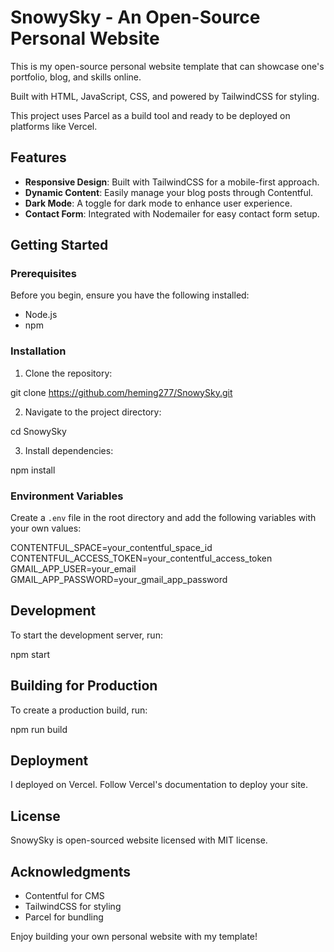# SnowySky - An Open-Source Personal Website

This is my open-source personal website template that can showcase one's portfolio, blog, and skills online. 

Built with HTML, JavaScript, CSS, and powered by TailwindCSS for styling. 

This project uses Parcel as a build tool and ready to be deployed on platforms like Vercel.

## Features

- **Responsive Design**: Built with TailwindCSS for a mobile-first approach.
- **Dynamic Content**: Easily manage your blog posts through Contentful.
- **Dark Mode**: A toggle for dark mode to enhance user experience.
- **Contact Form**: Integrated with Nodemailer for easy contact form setup.

## Getting Started

### Prerequisites

Before you begin, ensure you have the following installed:
- Node.js
- npm

### Installation

1. Clone the repository:

git clone https://github.com/heming277/SnowySky.git

2. Navigate to the project directory:

cd SnowySky

3. Install dependencies:

npm install

### Environment Variables

Create a `.env` file in the root directory and add the following variables with your own values:

CONTENTFUL_SPACE=your_contentful_space_id
CONTENTFUL_ACCESS_TOKEN=your_contentful_access_token
GMAIL_APP_USER=your_email
GMAIL_APP_PASSWORD=your_gmail_app_password

## Development

To start the development server, run:

npm start 


## Building for Production

To create a production build, run:

npm run build


## Deployment

I deployed on Vercel. Follow Vercel's documentation to deploy your site.

## License

SnowySky is open-sourced website licensed with MIT license.

## Acknowledgments

- Contentful for CMS
- TailwindCSS for styling
- Parcel for bundling

Enjoy building your own personal website with my template!